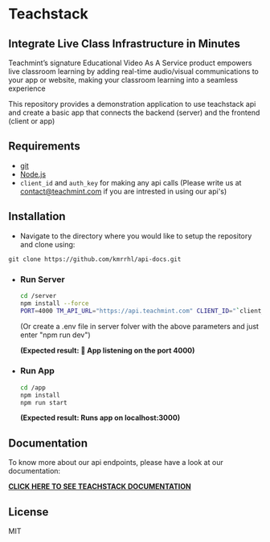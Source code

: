 # Teachstack

## Integrate Live Class Infrastructure in Minutes

Teachmint’s signature Educational Video As A Service product empowers live classroom learning by adding real-time audio/visual communications to your app or website, making your classroom learning into a seamless experience

This repository provides a demonstration application to use teachstack api and create a basic app that connects the backend (server) and the frontend (client or app)

## Requirements

- [git](https://git-scm.com/)
- [Node.js](https://nodejs.org/)
- `client_id` and `auth_key` for making any api calls (Please write us at contact@teachmint.com if you are intrested in using our api's)

## Installation

- Navigate to the directory where you would like to setup the repository and clone using:
```http
git clone https://github.com/kmrrhl/api-docs.git
```
- ### Run Server
    ```sh
    cd /server
    npm install --force
    PORT=4000 TM_API_URL="https://api.teachmint.com" CLIENT_ID="`client_id`"" AUTH_KEY="`auth_key`" npm run dev
    ```
    (Or create a .env file in server folver with the above parameters and just enter "npm run dev")

    **(Expected result: 🚀 App listening on the port 4000)**
    
- ### Run App
    ```sh
    cd /app
    npm install
    npm run start
    ```
    **(Expected result: Runs app on localhost:3000)**
    
## Documentation

To know more about our api endpoints, please have a look at our documentation:

**[CLICK HERE TO SEE TEACHSTACK DOCUMENTATION](https://docs.teachmint.com/)**

## License

MIT
